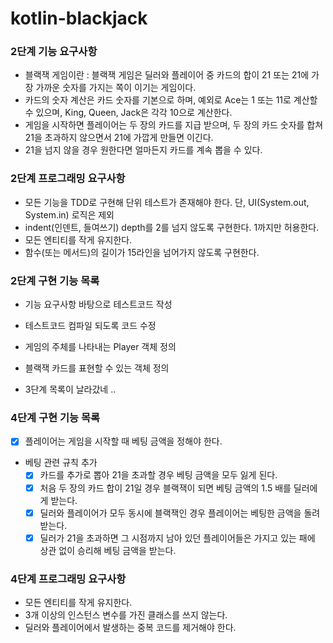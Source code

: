 # kotlin-blackjack

### 2단계 기능 요구사항 

- 블랙잭 게임이란 :  블랙잭 게임은 딜러와 플레이어 중 카드의 합이 21 또는 21에 가장 가까운 숫자를 가지는 쪽이 이기는 게임이다.
- 카드의 숫자 계산은 카드 숫자를 기본으로 하며, 예외로 Ace는 1 또는 11로 계산할 수 있으며, King, Queen, Jack은 각각 10으로 계산한다.
- 게임을 시작하면 플레이어는 두 장의 카드를 지급 받으며, 두 장의 카드 숫자를 합쳐 21을 초과하지 않으면서 21에 가깝게 만들면 이긴다.
- 21을 넘지 않을 경우 원한다면 얼마든지 카드를 계속 뽑을 수 있다.

### 2단계 프로그래밍 요구사항 

- 모든 기능을 TDD로 구현해 단위 테스트가 존재해야 한다. 단, UI(System.out, System.in) 로직은 제외
- indent(인덴트, 들여쓰기) depth를 2를 넘지 않도록 구현한다. 1까지만 허용한다.
- 모든 엔티티를 작게 유지한다.
- 함수(또는 메서드)의 길이가 15라인을 넘어가지 않도록 구현한다.

### 2단계 구현 기능 목록 

- 기능 요구사항 바탕으로 테스트코드 작성
- 테스트코드 컴파일 되도록 코드 수정
- 게임의 주체를 나타내는 Player 객체 정의 
- 블랙잭 카드를 표현할 수 있는 객체 정의


- 3단계 목록이 날라갔네 .. 

### 4단계 구현 기능 목록 

- [x] 플레이어는 게임을 시작할 때 베팅 금액을 정해야 한다. 
- 베팅 관련 규칙 추가 
  - [x] 카드를 추가로 뽑아 21을 초과할 경우 베팅 금액을 모두 잃게 된다.
  - [x] 처음 두 장의 카드 합이 21일 경우 블랙잭이 되면 베팅 금액의 1.5 배를 딜러에게 받는다. 
  - [x] 딜러와 플레이어가 모두 동시에 블랙잭인 경우 플레이어는 베팅한 금액을 돌려받는다.
  - [x] 딜러가 21을 초과하면 그 시점까지 남아 있던 플레이어들은 가지고 있는 패에 상관 없이 승리해 베팅 금액을 받는다.

### 4단계 프로그래밍 요구사항
- 모든 엔티티를 작게 유지한다.
- 3개 이상의 인스턴스 변수를 가진 클래스를 쓰지 않는다.
- 딜러와 플레이어에서 발생하는 중복 코드를 제거해야 한다.
